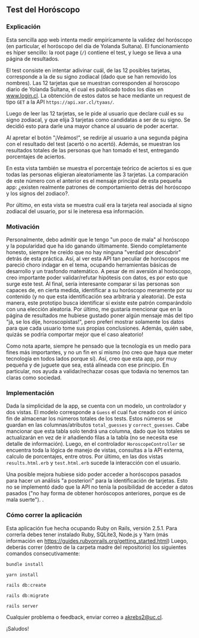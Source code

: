 ## Test del Horóscopo
### Explicación
Esta sencilla app web intenta medir empirícamente la validez del horóscopo (en particular, el horóscopo del día de Yolanda Sultana). El funcionamiento es híper sencillo: la root page (`/`) contiene el test, y luego se lleva a una página de resultados.  

El test consiste en intentar adivinar cuál, de las 12 posibles tarjetas, corresponde a la de su signo zodiacal (dado que se han removido los nombres). Las 12 tarjetas que se muestran corresponden al horoscopo diario de Yolanda Sultana, el cual es publicado todos los días en www.login.cl. La obtención de estos datos se hace mediante un request de tipo `GET` a la API `https://api.xor.cl/tyaas/`.

Luego de leer las 12 tarjetas, se le pide al usuario que declare cuál es su signo zodiacal, y que elija 3 tarjetas como candidatas a ser de su signo. Se decidió esto para darle una mayor chance al usuario de poder acertar.

Al apretar el botón "¡Veámos!", se redirije al usuario a una segunda página con el resultado del test (acertó o no acertó). Además, se muestran los resultados totales de las personas que han tomado el test, entregando porcentajes de aciertos.

En esta vista también se muestra el porcentaje teórico de aciertos si es que todas las personas eligieran aleatoriamente las 3 tarjetas. La comparación de este número con el anterior es el mensaje principal de esta pequeña app: ¿existen realmente patrones de comportamiento detrás del horóscopo y los signos del zodiaco?.

Por último, en esta vista se muestra cuál era la tarjeta real asociada al signo zodiacal del usuario, por si le ineteresa esa información.

### Motivación

Personalmente, debo admitir que le tengo "un poco de mala" al horóscopo y la popularidad que ha ido ganando últimamente. Siendo completamente honesto, siempre he creído que no hay ninguna "verdad por descubrir" detrás de esta práctica. Así, al ver esta API tan peculiar de horóscopos me pareció choro indagar en el tema, ocupando herramientas básicas de desarrollo y un trasfondo matemático. A pesar de mi aversión al horóscopo, creo importante poder validar/refutar hipótesis con datos, es por esto que surge este test. Al final, sería interesante comparar si las personas son capaces de, en cierta medida, identificar a su horóscopo meramente por su contenido (y no que esta identificación sea arbitraria y aleatoria). De esta manera, este prototipo busca identificar si existe este patrón comparándolo con una elección aleatoria. Por último, me gustaría mencionar que en la página de resultados me hubiese gustado poner algún mensaje más del tipo "já, se los dije, horoscopistas!", pero preferí mostrar solamente los datos para que cada usuario tome sus propias conclusiones. Además, quién sabe, quizás se podría comportar mejor que el caso aleatorio!

Como nota aparte, siempre he pensado que la tecnología es un medio para fines más importantes, y no un fin en sí mismo (no creo que haya que meter tecnología en todos lados porque sí). Así, creo que esta app, por muy pequeña y de juguete que sea, está alineada con ese principio. En particular, nos ayuda a validar/rechazar cosas que todavía no tenemos tan claras como sociedad.

### Implementación
Dada la simplicidad de la app, se cuenta con un modelo, un controlador y dos vistas.
El modelo corresponde a `Guess` el cual fue creado con el único fin de almacenar los números totales de los tests. Estos números se guardan en las columnas/atributos `total_guesses` y `correct_guesses`. Cabe mancionar que esta tabla solo tendrá una columna, dado que los totales se actualizarán en vez de ir añadiendo filas a la tabla (no se necesita ese detalle de información). Luego, en el controlador `HoroscopeController` se encuentra toda la lógica de manejo de vistas, consultas a la API externa, calculo de porcentajes, entre otros. Por último, en las dos vistas `results.html.erb` y `test.html.erb` sucede la interacción con el usuario.

Una posible mejora hubiese sido poder acceder a horóscopos pasados para hacer un análisis "a posteriori" para la identificación de tarjetas. Esto no se implementó dado que la API no tenía la posibilidad de acceder a datos pasados ("no hay forma de obtener horóscopos anteriores, porque es de mala suerte").
.
### Cómo correr la aplicación
Esta aplicación fue hecha ocupando Ruby on Rails, versión 2.5.1.
Para correrla debes tener instalado Ruby, SQLite3, Node.js y Yarn (más información en https://guides.rubyonrails.org/getting_started.html)
Luego, deberás correr (dentro de la carpeta madre del repositorio) los siguientes comandos consecutivamente:
```
bundle install
```
```
yarn install
```
```
rails db:create
```

```
rails db:migrate
```
```
rails server
```
Cualquier problema o feedback, enviar correo a akrebs2@uc.cl.

¡Saludos!
